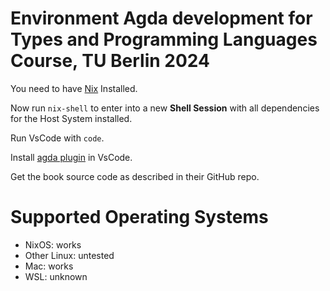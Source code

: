 # Environment Agda development for Types and Programming Languages Course, TU Berlin 2024


You need to have [Nix](https://nixos.org/) Installed.

Now run `nix-shell` to enter into a new __Shell Session__ with all dependencies for the Host System installed.

Run VsCode with `code`.

Install [agda plugin](https://marketplace.visualstudio.com/items?itemName=banacorn.agda-mode) in VsCode.

Get the book source code as described in their GitHub repo.

# Supported Operating Systems

- NixOS: works
- Other Linux: untested
- Mac: works
- WSL: unknown

